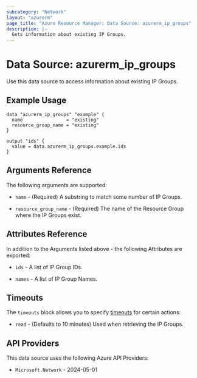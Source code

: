 ```yaml
---
subcategory: "Network"
layout: "azurerm"
page_title: "Azure Resource Manager: Data Source: azurerm_ip_groups"
description: |-
  Gets information about existing IP Groups.
---
```


# Data Source: azurerm_ip_groups

Use this data source to access information about existing IP Groups.

## Example Usage

```hcl
data "azurerm_ip_groups" "example" {
  name                = "existing"
  resource_group_name = "existing"
}

output "ids" {
  value = data.azurerm_ip_groups.example.ids
}
```

## Arguments Reference

The following arguments are supported:

* `name` - (Required) A substring to match some number of IP Groups.

* `resource_group_name` - (Required) The name of the Resource Group where the IP Groups exist.

## Attributes Reference

In addition to the Arguments listed above - the following Attributes are exported: 

* `ids` - A list of IP Group IDs.

* `names` - A list of IP Group Names.

## Timeouts

The `timeouts` block allows you to specify [timeouts](https://developer.hashicorp.com/terraform/language/resources/configure#define-operation-timeouts) for certain actions:

* `read` - (Defaults to 10 minutes) Used when retrieving the IP Groups.

## API Providers
<!-- This section is generated, changes will be overwritten -->
This data source uses the following Azure API Providers:

* `Microsoft.Network` - 2024-05-01
